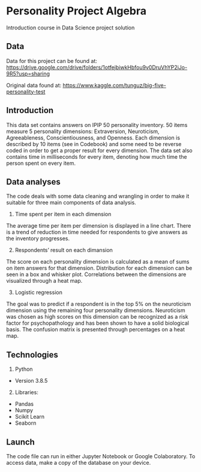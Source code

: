 # Personality Project Algebra
Introduction course in Data Science project solution

## Data
Data for this project can be found at: https://drive.google.com/drive/folders/1otfejbiwkHbfou9v0DruVhYP2iJo-9R5?usp=sharing

Original data found at: https://www.kaggle.com/tunguz/big-five-personality-test

## Introduction

This data set contains answers on IPIP 50 personality inventory. 50 items measure 5 personality dimensions: Extraversion, Neuroticism, Agreeableness, Conscientiousness, and Openness.
Each dimension is described by 10 items (see in Codebook) and some need to be reverse coded in order to get a proper result for every dimension. The data set also contains time in milliseconds for every item, denoting how much time the person spent on every item.

## Data analyses

The code deals with some data cleaning and wrangling in order to make it suitable for three main components of data analysis.

1. Time spent per item in each dimension

The average time per item per dimension is displayed in a line chart. There is a trend of reduction in time needed for respondents to give answers as the inventory progresses.

2. Respondents’ result on each dimansion

The score on each personality dimension is calculated as a mean of sums on item answers for that dimension. Distribution for each dimension can be seen in a box and whisker plot. Correlations between the dimensions are visualized through a heat map.

3. Logistic regression

The goal was to predict if a respondent is in the top 5% on the neuroticism dimension using the remaining four personality dimensions. Neuroticism was chosen as high scores on this dimension can be recognized as a risk factor for psychopathology and has been shown to have a solid biological basis. The confusion matrix is presented through percentages on a heat map.

## Technologies

1. Python
* Version 3.8.5


2. Libraries: 
* Pandas
* Numpy
* Scikit Learn
* Seaborn

## Launch
 
The code file can run in either Jupyter Notebook or Google Colaboratory. To access data, make a copy of the database on your device. 
